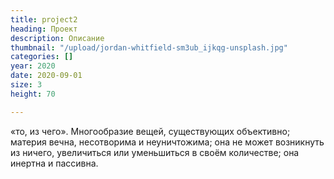 ```yaml
---
title: project2
heading: Проект
description: Описание
thumbnail: "/upload/jordan-whitfield-sm3ub_ijkqg-unsplash.jpg"
categories: []
year: 2020
date: 2020-09-01
size: 3
height: 70

---
```

«то, из чего». Многообразие вещей, существующих объективно; материя вечна, несотворима и неуничтожима; она не может возникнуть из ничего, увеличиться или уменьшиться в своём количестве; она инертна и пассивна.